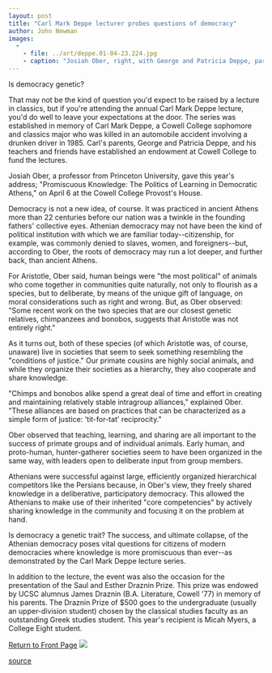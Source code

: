 ```yaml
---
layout: post
title: "Carl Mark Deppe lecturer probes questions of democracy"
author: John Newman
images:
  -
    - file: ../art/deppe.01-04-23.224.jpg
    - caption: "Josiah Ober, right, with George and Patricia Deppe, parents of Carl Mark Deppe. Photo: Karen Bassi"
---
```


Is democracy genetic?  
  
That may not be the kind of question you'd expect to be raised by a lecture in classics, but if you're attending the annual Carl Mark Deppe lecture, you'd do well to leave your expectations at the door. The series was established in memory of Carl Mark Deppe, a Cowell College sophomore and classics major who was killed in an automobile accident involving a drunken driver in 1985. Carl's parents, George and Patricia Deppe, and his teachers and friends have established an endowment at Cowell College to fund the lectures.   
  

Josiah Ober, a professor from Princeton University, gave this year's address; "Promiscuous Knowledge: The Politics of Learning in Democratic Athens," on April 6 at the Cowell College Provost's House.   
  
Democracy is not a new idea, of course. It was practiced in ancient Athens more than 22 centuries before our nation was a twinkle in the founding fathers' collective eyes. Athenian democracy may not have been the kind of political institution with which we are familiar today--citizenship, for example, was commonly denied to slaves, women, and foreigners--but, according to Ober, the roots of democracy may run a lot deeper, and further back, than ancient Athens.   
  
For Aristotle, Ober said, human beings were "the most political" of animals who come together in communities quite naturally, not only to flourish as a species, but to deliberate, by means of the unique gift of language, on moral considerations such as right and wrong. But, as Ober observed: "Some recent work on the two species that are our closest genetic relatives, chimpanzees and bonobos, suggests that Aristotle was not entirely right."  
  
As it turns out, both of these species (of which Aristotle was, of course, unaware) live in societies that seem to seek something resembling the "conditions of justice." Our primate cousins are highly social animals, and while they organize their societies as a hierarchy, they also cooperate and share knowledge.  
  
"Chimps and bonobos alike spend a great deal of time and effort in creating and maintaining relatively stable intragroup alliances," explained Ober. "These alliances are based on practices that can be characterized as a simple form of justice: 'tit-for-tat' reciprocity."   
  
Ober observed that teaching, learning, and sharing are all important to the success of primate groups and of individual animals. Early human, and proto-human, hunter-gatherer societies seem to have been organized in the same way, with leaders open to deliberate input from group members.   
  
Athenians were successful against large, efficiently organized hierarchical competitors like the Persians because, in Ober's view, they freely shared knowledge in a deliberative, participatory democracy. This allowed the Athenians to make use of their inherited "core competencies" by actively sharing knowledge in the community and focusing it on the problem at hand.   
  
Is democracy a genetic trait? The success, and ultimate collapse, of the Athenian democracy poses vital questions for citizens of modern democracies where knowledge is more promiscuous than ever--as demonstrated by the Carl Mark Deppe lecture series.  
  
In addition to the lecture, the event was also the occasion for the presentation of the Saul and Esther Draznin Prize. This prize was endowed by UCSC alumnus James Draznin (B.A. Literature, Cowell '77) in memory of his parents. The Draznin Prize of $500 goes to the undergraduate (usually an upper-division student) chosen by the classical studies faculty as an outstanding Greek studies student. This year's recipient is Micah Myers, a College Eight student.

  
[Return to Front Page][1] ![ ][2]

[1]: ../../index.html
[2]: ../../images/trans.gif

[source](http://www1.ucsc.edu/currents/00-01/04-23/democracy.html "Permalink to democracy")

